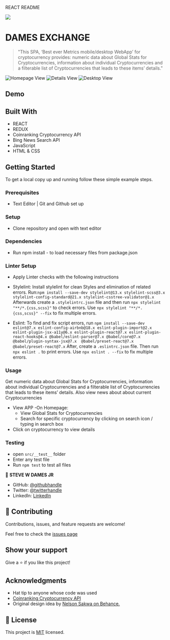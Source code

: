 REACT README

![](https://img.shields.io/badge/Microverse-blueviolet)

# DAMES EXCHANGE

> "This SPA, ‘Best ever Metrics mobile/desktop WebApp’ for cryptocurrency provides: numeric data about Global Stats for Cryptocurrencies, information about individual Cryptocurrencies and a filterable list of Cryptocurrencies that leads to these items’ details." 

![Homepage View]('./../src/images/D-ex-hm-mobile.png')
![Details View]('./../src/images/D-ex-details-mobile2.png')
![Desktop View]('./../src/images/D-ex-desktop.png')

## Demo


## Built With

- REACT
- REDUX
- Coinranking Cryptocurrency API
- Bing News Search API
- JavaScript
- HTML & CSS


## Getting Started

To get a local copy up and running follow these simple example steps.

### Prerequisites
- Text Editor | Git and Github set up

### Setup
- Clone repository and open with text editor

### Dependencies
- Run npm install - to load necessary files from package.json

### Linter Setup
- Apply Linter checks with the following instructions

* Stylelint: Install stylelint for clean Styles and elimination of related errors.
 Run:`npm install --save-dev stylelint@13.x stylelint-scss@3.x stylelint-config-standard@21.x stylelint-csstree-validator@1.x`
 Afterwards create a `.stylelintrc.json` file and then run `npx stylelint "**/*.{css,scss}"` to check errors. Use `npx stylelint "**/*.{css,scss}" --fix` to fix multiple errors.

* Eslint: To find and fix script errors, run `npm install --save-dev eslint@7.x eslint-config-airbnb@18.x eslint-plugin-import@2.x eslint-plugin-jsx-a11y@6.x eslint-plugin-react@7.x eslint-plugin-react-hooks@4.x @babel/eslint-parser@7.x @babel/core@7.x  @babel/plugin-syntax-jsx@7.x  @babel/preset-react@7.x @babel/preset-react@7.x`
After, create a `.eslintrc.json` file.
Then run `npx eslint .` to print errors. 
Use `npx eslint . --fix` to fix multiple errors.


### Usage
Get numeric data about Global Stats for Cryptocurrencies, information about individual Cryptocurrencies and a filterable list of Cryptocurrencies that leads to these items’ details. Also view news about about current Cryptocurrencies
- View APP 
-On Homepage:
  - View Global Stats for Cryptocurrencies
  - Search for specific cryptocurrency by clicking on search icon / typing in search box
- Click on cryptocurrency to view details


### Testing

- open `src/__test__` folder
- Enter any test file
- Run `npm test` to test all files



👤 **STEVE W DAMES JR**

- GitHub: [@githubhandle](https://github.com/steveWDamesJr)
- Twitter: [@twitterhandle](https://twitter.com/Stevewdamesjr)
- LinkedIn: [LinkedIn](https://www.linkedin.com/in/steve-w-dames-jr/)


## 🤝 Contributing

Contributions, issues, and feature requests are welcome!

Feel free to check the [issues page]('https://github.com/steveWDamesJr/dames-exchange/issues')

## Show your support

Give a ⭐️ if you like this project!

## Acknowledgments

- Hat tip to anyone whose code was used
- [Coinranking Cryptocurrency API]('https://rapidapi.com/Coinranking/api/coinranking1/')
- Original design idea by [Nelson Sakwa on Behance.]('https://www.behance.net/sakwadesignstudio')

## 📝 License

This project is [MIT](./MIT.md) licensed.


